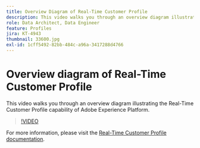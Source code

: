 ```yaml
---
title: Overview Diagram of Real-Time Customer Profile
description: This video walks you through an overview diagram illustrating the Real-Time Customer Profile capability of Adobe Experience Platform.
role: Data Architect, Data Engineer
feature: Profiles
jira: KT-4943
thumbnail: 33600.jpg
exl-id: 1cff5492-82bb-484c-a96a-3417288d4766
---
```

# Overview diagram of Real-Time Customer Profile

This video walks you through an overview diagram illustrating the Real-Time Customer Profile capability of Adobe Experience Platform.

>[!VIDEO](https://video.tv.adobe.com/v/33600?quality=12&learn=on)

For  more information, please visit the [Real-Time Customer Profile documentation](https://experienceleague.adobe.com/docs/experience-platform/profile/home.html).

